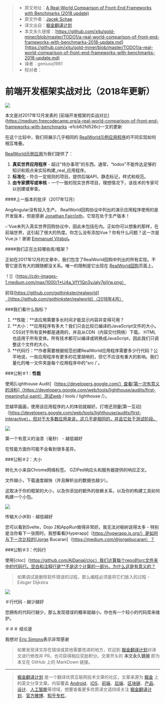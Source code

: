 > * 原文地址：[A Real-World Comparison of Front-End Frameworks with Benchmarks (2018 update)](https://medium.freecodecamp.org/a-real-world-comparison-of-front-end-frameworks-with-benchmarks-2018-update-e5760fb4a962)
> * 原文作者：[Jacek Schae](https://medium.freecodecamp.org/@jacekschae?source=post_header_lockup)
> * 译文出自：[掘金翻译计划](https://github.com/xitu/gold-miner)
> * 本文永久链接：[https://github.com/xitu/gold-miner/blob/master/TODO1/a-real-world-comparison-of-front-end-frameworks-with-benchmarks-2018-update.md](https://github.com/xitu/gold-miner/blob/master/TODO1/a-real-world-comparison-of-front-end-frameworks-with-benchmarks-2018-update.md)
> * 译者：geniusq1981
> * 校对者：

# 前端开发框架实战对比（2018年更新）

![](https://cdn-images-1.medium.com/max/1000/1*0aM-p4OCCxRMXroYn0qPVA.png)

本文是对2017年12月发表的 [前端开发框架的实战对比](https://medium.freecodecamp.org/a-real-world-comparison-of-front-end-frameworks-with-benchmarks -e1cb62fd526c)一文的更新

在这个比较中，我们将展示几乎相同的 [RealWorld示例应用程序](https://github.com/gothinkster/realworld)的不同实现如何相互堆叠。

 [RealWorld示例应用](https://github.com/gothinkster/realworld)为我们提供了：

1. **真实世界应用程序** - 超过“待办事项”的东西。通常，“todos”不能传达足够的知识和观点来实际构建_real_应用程序。
2. **标准化** - 符合一定规则的项目。提供后端API，静态标记，样式和规范。
3. **由专家撰写或审核** - 一个一致的现实世界项目，理想情况下，该技术的专家可以创建或审查。

####上一版本的批评（2017年12月）

Ang️Angular没有投入生产。 RealWorld回购协议中列出的演示应用程序使用的是开发版本，但是感谢 [Jonathan Faircloth](https://medium.com/@jafaircl)，它现在处于生产版本！

✅Vue未列入真实世界回购协议中，因此未包括在内。正如你可以想象的那样，在前端世界，这引起了很大的热度。你怎么没有添加Vue？你有什么问题？这一次是Vue.js！谢谢 [Emmanuel Vilsbol](https://medium.com/@evilsbol)**。**

####我们正在比较哪些库/框架？

正如在2017年12月的文章中，我们包含了RealWorld回购中列出的所有实现。不管它是否有大的跟随都没关系。唯一的限制是它出现在 [RealWorld回购](https://github.com/gothinkster/realworld)页面上。

！[]（https://cdn-images-1.medium.com/max/1000/1*IJ4a_VfY1Qn3yJaIy7pjVw.png）

前往[https://github.com/gothinkster/realworld]（https://github.com/gothinkster/realworld）（2018年4月）

###我们看什么指标？

1. **性能：**该应用需要多长时间才能显示内容并变得可用？
2. **大小：**应用程序有多大？我们只会比较已编译的JavaScript文件的大小。 CSS对于所有变种都是通用的，并且从CDN（内容交付网络）下载。 HTML也适用于所有变体。所有技术都可以编译或转换成JavaScript，因此我们只调整这个文件的大小。
3. **代码行：**作者需要根据规范创建RealWorld应用程序需要多少行代码？公平地说，一些应用程序有更多的花里胡哨的，但它不应该有重大的影响。我们量化的唯一文件夹是每个应用程序中的“src /`。

###公制＃1：**性能**

使用[Lighthouse Audit]（https://developers.google.com/）查看[第一次有意义的涂料]（https://developers.google.com/web/tools/lighthouse/audits/first-meaningful-paint）测试web / tools / lighthouse /）。

您越早画画，使用该应用程序的人的体验就越好。灯塔还测量[第一互动]（https://developers.google.com/web/tools/lighthouse/audits/first-interactive），但对于大多数应用来说，这几乎是相同的，并且它处于测试阶段。

![](https://cdn-images-1.medium.com/max/1000/1*El9cBVFHxRG36XD8KNjA_g.png)

第一个有意义的油漆（毫秒） - 越低越好

在性能方面你可能不会看到很多差异。

###公制＃2：大小

转化大小来自Chrome网络标签。 GZIPed响应头和服务器提供的响应正文。

文件越小，下载速度越快（并且解析出的数据也越少）。

这取决于你的框架的大小，以及你添加的额外的依赖关系，以及你的构建工具如何构建一个小包。

![](https://cdn-images-1.medium.com/max/1000/1*xHuwMctzoT6aA3BE4zXA5w.png)

传输大小(KB) - 越低越好

您可以看到Svelte，Dojo 2和AppRun做得非常好。我无法对榆树说得太多 - 特别是当你看下一张图时。我想看看[Hyperapp]（https://hyperapp.js.org/）是如何与下一次比较的[Jorge Bucaran]（https://medium.com/@jorgebucaran）？

###公制＃3：代码行

使用[cloc]（https://github.com/AlDanial/cloc）我们计算每个repo的src文件夹中的代码行。空白和注释行是**不是这个计算的一部分。为什么这是有意义的？

>如果调试是删除软件错误的过程，那么编程必须是将它们放入的过程 - Edsger Dijkstra

![](https://cdn-images-1.medium.com/max/1000/1*YTfk05JBtqNBIoK_4u2H3g.png)

＃行代码 - 越少越好

您拥有的代码行越少，那么发现错误的概率就越小。你也有一个较小的代码库来维护。

＃＃＃ 结论是

我想对 [Eric Simons](https://medium.com/@er)表示非常感谢

> 如果发现译文存在错误或其他需要改进的地方，欢迎到 [掘金翻译计划](https://github.com/xitu/gold-miner)对译文进行修改并 PR，也可获得相应奖励积分。文章开头的 **本文永久链接** 即为本文在 GitHub 上的 MarkDown 链接。


---

> [掘金翻译计划](https://github.com/xitu/gold-miner) 是一个翻译优质互联网技术文章的社区，文章来源为 [掘金](https://juejin.im) 上的英文分享文章。内容覆盖 [Android](https://github.com/xitu/gold-miner#android)、[iOS](https://github.com/xitu/gold-miner#ios)、[前端](https://github.com/xitu/gold-miner#前端)、[后端](https://github.com/xitu/gold-miner#后端)、[区块链](https://github.com/xitu/gold-miner#区块链)、[产品](https://github.com/xitu/gold-miner#产品)、[设计](https://github.com/xitu/gold-miner#设计)、[人工智能](https://github.com/xitu/gold-miner#人工智能)等领域，想要查看更多优质译文请持续关注 [掘金翻译计划](https://github.com/xitu/gold-miner)、[官方微博](http://weibo.com/juejinfanyi)、[知乎专栏](https://zhuanlan.zhihu.com/juejinfanyi)。
